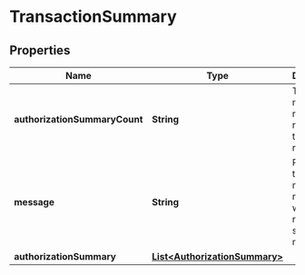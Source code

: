

# TransactionSummary


## Properties

| Name | Type | Description | Notes |
|------------ | ------------- | ------------- | -------------|
|**authorizationSummaryCount** | **String** | The number of records returned in the response |  [optional] |
|**message** | **String** | Provides the message receiver with the reason for sending the message |  [optional] |
|**authorizationSummary** | [**List&lt;AuthorizationSummary&gt;**](AuthorizationSummary.md) |  |  [optional] |




